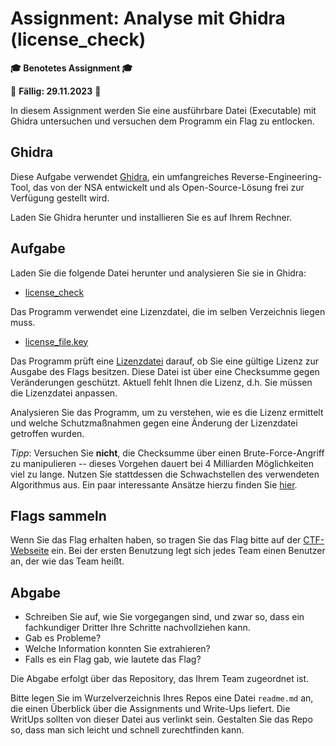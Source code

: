 # Assignment: Analyse mit Ghidra (license_check)

**🎓 Benotetes Assignment 🎓**

📆 **Fällig: 29.11.2023** 📆

In diesem Assignment werden Sie eine ausführbare Datei (Executable) mit Ghidra untersuchen und versuchen dem Programm ein Flag zu entlocken.


## Ghidra

Diese Aufgabe verwendet [Ghidra](https://ghidra-sre.org/), ein umfangreiches Reverse-Engineering-Tool, das von der NSA entwickelt und als Open-Source-Lösung frei zur Verfügung gestellt wird.

Laden Sie Ghidra herunter und installieren Sie es auf Ihrem Rechner.

## Aufgabe

Laden Sie die folgende Datei herunter und analysieren Sie sie in Ghidra:

  * [license_check](license_check)

Das Programm verwendet eine Lizenzdatei, die im selben Verzeichnis liegen muss.

  * [license_file.key](license_file.key)

Das Programm prüft eine [Lizenzdatei](license_file.key) darauf, ob Sie eine gültige Lizenz zur Ausgabe des Flags besitzen. Diese Datei ist über eine Checksumme gegen Veränderungen geschützt. Aktuell fehlt Ihnen die Lizenz, d.h. Sie müssen die Lizenzdatei anpassen.

Analysieren Sie das Programm, um zu verstehen, wie es die Lizenz ermittelt und welche Schutzmaßnahmen gegen eine Änderung der Lizenzdatei getroffen wurden.

*Tipp*: Versuchen Sie **nicht**, die Checksumme über einen Brute-Force-Angriff zu manipulieren -- dieses Vorgehen dauert bei 4 Milliarden Möglichkeiten viel zu lange. Nutzen Sie stattdessen die Schwachstellen des verwendeten Algorithmus aus. Ein paar interessante Ansätze hierzu finden Sie [hier](https://stackoverflow.com/questions/48247647/how-do-i-modify-a-file-while-maintaining-its-crc-32-checksum).


## Flags sammeln

Wenn Sie das Flag erhalten haben, so tragen Sie das Flag bitte auf der [CTF-Webseite](http://tank.informatik.hs-mannheim.de) ein. Bei der ersten Benutzung legt sich jedes Team einen Benutzer an, der wie das Team heißt.


## Abgabe

  * Schreiben Sie auf, wie Sie vorgegangen sind, und zwar so, dass ein fachkundiger Dritter Ihre Schritte nachvollziehen kann.
  * Gab es Probleme?
  * Welche Information konnten Sie extrahieren?
  * Falls es ein Flag gab, wie lautete das Flag?

Die Abgabe erfolgt über das Repository, das Ihrem Team zugeordnet ist.

Bitte legen Sie im Wurzelverzeichnis Ihres Repos eine Datei `readme.md` an, die einen Überblick über die Assignments und Write-Ups liefert. Die WritUps sollten von dieser Datei aus verlinkt sein. Gestalten Sie das Repo so, dass man sich leicht und schnell zurechtfinden kann.